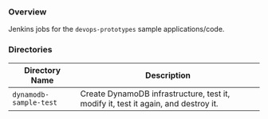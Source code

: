 ### Overview

Jenkins jobs for the `devops-prototypes` sample applications/code.

### Directories

| Directory Name               | Description                                                                         |
|------------------------------|-------------------------------------------------------------------------------------|
| `dynamodb-sample-test`       | Create DynamoDB infrastructure, test it, modify it, test it again, and destroy it.  |